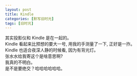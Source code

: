 ```yaml
---
layout: post
title: Kindle
categories: [默写旧时光]
tags: [旧时光]
---
```


其实投影仪和 Kindle 是在一起的。   
Kindle 看起来比预想的要大一号, 用我的手测量了一下, 正好是一拃。   
Kindle 也适合夜深人静的时候看, 因为有背光灯。  
张水水给我寄这个是啥意思啊?   
我真的不明白。  
是不是要绝交？哈哈哈哈哈哈。
